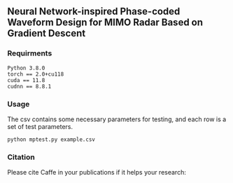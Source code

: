 ## Neural Network-inspired Phase-coded Waveform Design for MIMO Radar Based on Gradient Descent

### Requirments

```
Python 3.8.0
torch == 2.0+cu118
cuda == 11.8
cudnn == 8.8.1
```

### Usage

The csv contains some necessary parameters for testing, and each row is a set of test parameters.

```
python mptest.py example.csv
```

### Citation

Please cite Caffe in your publications if it helps your research:

```

```

